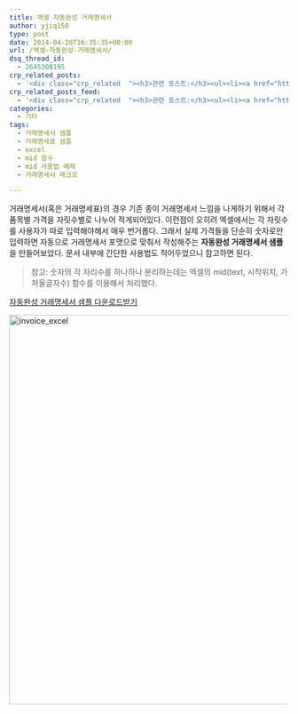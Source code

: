 ```yaml
---
title: 엑셀 자동완성 거래명세서
author: yjiq150
type: post
date: 2014-04-28T16:35:35+00:00
url: /엑셀-자동완성-거래명세서/
dsq_thread_id:
  - 2645308195
crp_related_posts:
  - '<div class="crp_related  "><h3>관련 포스트:</h3><ul><li><a href="https://www.letmecompile.com/kotlin-coroutine-vs-javascript-async-comparison/"     class="post-873"><span class="crp_title">JavaScript 개발자에게 Kotlin coroutine 10분만에 이해시키기</span></a></li><li><a href="https://www.letmecompile.com/shotcut-linux-server-video-generation/"     class="post-753"><span class="crp_title">Shotcut을 이용하여 리눅스 서버에서 템플릿 기반의 동영상 만들기</span></a></li><li><a href="https://www.letmecompile.com/certificate-file-format-extensions-comparison/"     class="post-792"><span class="crp_title">인증서 파일 형식 및 확장자의 차이점 비교 설명 (Certificate file format&hellip;</span></a></li><li><a href="https://www.letmecompile.com/redis-cluster-sentinel-overview/"     class="post-770"><span class="crp_title">레디스 클러스터, 센티넬 구성 및 동작 방식</span></a></li><li><a href="https://www.letmecompile.com/%ea%b0%9c%eb%b0%9c%ec%9e%90%eb%a5%bc-%ec%9c%84%ed%95%9c-%ed%9a%a8%ec%9c%a8%ec%a0%81%ec%9d%b8-macos-%eb%b0%b1%ec%97%85-%eb%b0%a9%eb%b2%95/"     class="post-865"><span class="crp_title">개발자를 위한 효율적인 MacOS 백업 방법</span></a></li></ul><div class="crp_clear"></div></div>'
crp_related_posts_feed:
  - '<div class="crp_related  "><h3>관련 포스트:</h3><ul><li><a href="https://www.letmecompile.com/kotlin-coroutine-vs-javascript-async-comparison/"     class="post-873"><span class="crp_title">JavaScript 개발자에게 Kotlin coroutine 10분만에 이해시키기</span></a></li><li><a href="https://www.letmecompile.com/shotcut-linux-server-video-generation/"     class="post-753"><span class="crp_title">Shotcut을 이용하여 리눅스 서버에서 템플릿 기반의 동영상 만들기</span></a></li><li><a href="https://www.letmecompile.com/certificate-file-format-extensions-comparison/"     class="post-792"><span class="crp_title">인증서 파일 형식 및 확장자의 차이점 비교 설명 (Certificate file format&hellip;</span></a></li><li><a href="https://www.letmecompile.com/redis-cluster-sentinel-overview/"     class="post-770"><span class="crp_title">레디스 클러스터, 센티넬 구성 및 동작 방식</span></a></li><li><a href="https://www.letmecompile.com/%ea%b0%9c%eb%b0%9c%ec%9e%90%eb%a5%bc-%ec%9c%84%ed%95%9c-%ed%9a%a8%ec%9c%a8%ec%a0%81%ec%9d%b8-macos-%eb%b0%b1%ec%97%85-%eb%b0%a9%eb%b2%95/"     class="post-865"><span class="crp_title">개발자를 위한 효율적인 MacOS 백업 방법</span></a></li></ul><div class="crp_clear"></div></div>'
categories:
  - 기타
tags:
  - 거래명세서 샘플
  - 거래명세표 샘플
  - excel
  - mid 함수
  - mid 사용법 예제
  - 거래명세서 매크로

---
```

거래명세서(혹은 거래명세표)의 경우 기존 종이 거래명세서 느낌을 나게하기 위해서 각 품목별 가격을 자릿수별로 나누어 적게되어있다. 이런점이 오히려 엑셀에서는 각 자릿수를 사용자가 따로 입력해야해서 매우 번거롭다. 그래서 실제 가격들을 단순히 숫자로만 입력하면 자동으로 거래명세서 포맷으로 맞춰서 작성해주는 **자동완성 거래명세서 샘플**을 만들어보았다. 문서 내부에 간단한 사용법도 적어두었으니 참고하면 된다.

> 참고: 숫자의 각 자리수를 하나하나 분리하는데는 엑셀의 mid(text, 시작위치, 가져올글자수) 함수를 이용해서 처리했다. 

[자동완성 거래명세서 샘플 다운로드받기][1]

[<img loading="lazy" width="1265" height="701" src="http://www.letmecompile.com/wp/wp-content/uploads/2014/04/invoice_excel.png" alt="invoice_excel" class="alignnone size-full wp-image-330" />][2]

 [1]: http://www.letmecompile.com/wp/wp-content/uploads/2014/04/거래명세서_자동입력_샘플.xlsx
 [2]: http://www.letmecompile.com/wp/wp-content/uploads/2014/04/invoice_excel.png